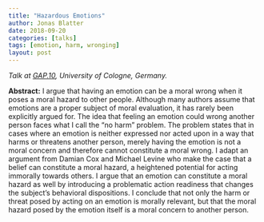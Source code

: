 ```yaml
---
title: "Hazardous Emotions"
author: Jonas Blatter
date: 2018-09-20
categories: [talks]
tags: [emotion, harm, wronging]
layout: post
---
```


*Talk at [GAP.10](https://gap10.de/en/), University of Cologne, Germany.*

**Abstract:** I argue that having an emotion can be a moral wrong when it poses a moral hazard to other people. Although many authors assume that emotions are a proper subject of moral evaluation, it has rarely been explicitly argued for. The idea that feeling an emotion could wrong another person faces what I call the “no harm” problem. The problem states that in cases where an emotion is neither expressed nor acted upon in a way that harms or threatens another person, merely having the emotion is not a moral concern and therefore cannot constitute a moral wrong. I adapt an argument from Damian Cox and Michael Levine who make the case that a belief can constitute a moral hazard, a heightened potential for acting immorally towards others. I argue that an emotion can constitute a moral hazard as well by introducing a problematic action readiness that changes the subject’s behavioral dispositions. I conclude that not only the harm or threat posed by acting on an emotion is morally relevant, but that the moral hazard posed by the emotion itself is a moral concern to another person.
